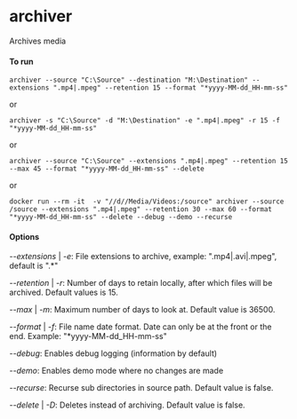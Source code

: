 # archiver
Archives media

#### To run
```
archiver --source "C:\Source" --destination "M:\Destination" --extensions ".mp4|.mpeg" --retention 15 --format "*yyyy-MM-dd_HH-mm-ss"
```
or
```
archiver -s "C:\Source" -d "M:\Destination" -e ".mp4|.mpeg" -r 15 -f "*yyyy-MM-dd_HH-mm-ss"
```
or
```
archiver --source "C:\Source" --extensions ".mp4|.mpeg" --retention 15 --max 45 --format "*yyyy-MM-dd_HH-mm-ss" --delete
```
or
```
docker run --rm -it  -v "//d//Media/Videos:/source" archiver --source /source --extensions ".mp4|.mpeg" --retention 30 --max 60 --format "*yyyy-MM-dd_HH-mm-ss" --delete --debug --demo --recurse
```

#### Options
_--extensions_ | _-e_: File extensions to archive, example: ".mp4|.avi|.mpeg", default is ".*"

_--retention_ | _-r_: Number of days to retain locally, after which files will be archived. Default values is 15.

_--max_ | _-m_: Maximum number of days to look at. Default value is 36500.

_--format_ | _-f_: File name date format. Date can only be at the front or the end. Example: "*yyyy-MM-dd_HH-mm-ss"

_--debug_: Enables debug logging (information by default)

_--demo_: Enables demo mode where no changes are made

_--recurse_: Recurse sub directories in source path. Default value is false.

_--delete_ | _-D_: Deletes instead of archiving. Default value is false.